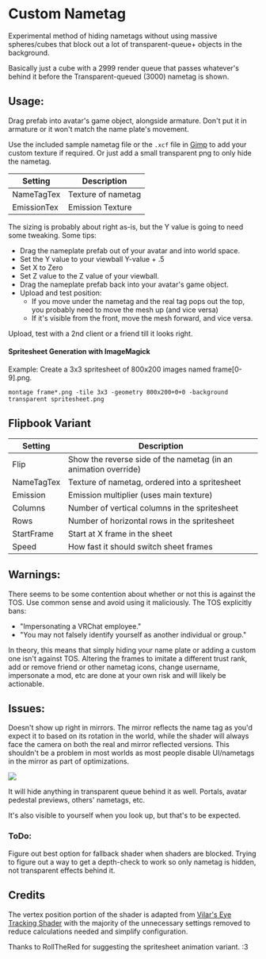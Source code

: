 # Custom Nametag
Experimental method of hiding nametags without using massive spheres/cubes that block out a lot of transparent-queue+ objects in the background.  

Basically just a cube with a 2999 render queue that passes whatever's behind it before the Transparent-queued (3000) nametag is shown.

## Usage:
Drag prefab into avatar's game object, alongside armature.  Don't put it in armature or it won't match the name plate's movement.

Use the included sample nametag file or the `.xcf` file in [Gimp](https://www.gimp.org/) to add your custom texture if required.  Or just add a small transparent png to only hide the nametag.

| Setting | Description |
| --- | --- |
|NameTagTex|Texture of nametag|
|EmissionTex|Emission Texture|

The sizing is probably about right as-is, but the Y value is going to need some tweaking.  Some tips:
* Drag the nameplate prefab out of your avatar and into world space.
* Set the Y value to your viewball Y-value + .5
* Set X to Zero
* Set Z value to the Z value of your viewball.
* Drag the nameplate prefab back into your avatar's game object.
* Upload and test position:
  * If you move under the nametag and the real tag pops out the top, you probably need to move the mesh up (and vice versa)
  * If it's visible from the front, move the mesh forward, and vice versa.

Upload, test with a 2nd client or a friend till it looks right.

#### Spritesheet Generation with ImageMagick

Example: Create a 3x3 spritesheet of 800x200 images named frame[0-9].png.
```
montage frame*.png -tile 3x3 -geometry 800x200+0+0 -background transparent spritesheet.png
```

## Flipbook Variant
| Setting | Description |
| --- | --- |
| Flip | Show the reverse side of the nametag (in an animation override)|
|NameTagTex|Texture of nametag, ordered into a spritesheet|
|Emission|Emission multiplier (uses main texture)|
|Columns|Number of vertical columns in the spritesheet|
|Rows|Number of horizontal rows in the spritesheet|
|StartFrame|Start at X frame in the sheet|
|Speed|How fast it should switch sheet frames|

## Warnings:
There seems to be some contention about whether or not this is against the TOS.  Use common sense and avoid using it maliciously.  The TOS explicitly bans:

* "Impersonating a VRChat employee."
* "You may not falsely identify yourself as another individual or group."

In theory, this means that simply hiding your name plate or adding a custom one isn't against TOS.  Altering the frames to imitate a different trust rank, add or remove friend or other nametag icons, change username, impersonate a mod, etc are done at your own risk and will likely be actionable.

## Issues:
Doesn't show up right in mirrors.  The mirror reflects the name tag as you'd expect it to based on its rotation in the world, while the shader will always face the camera on both the real and mirror reflected versions.  This shouldn't be a problem in most worlds as most people disable UI/nametags in the mirror as part of optimizations.

![](https://cdn.discordapp.com/attachments/432526944500973579/584523813786484864/unknown.png)

It will hide anything in transparent queue behind it as well.  Portals, avatar pedestal previews, others' nametags, etc.

It's also visible to yourself when you look up, but that's to be expected.

### ToDo:
Figure out best option for fallback shader when shaders are blocked.
Trying to figure out a way to get a depth-check to work so only nametag is hidden, not transparent effects behind it.

## Credits
The vertex position portion of the shader is adapted from [Vilar's Eye Tracking Shader](https://vrcat.club/threads/vilars-eye-tracking-shader.1640/) with the majority of the unnecessary settings removed to reduce calculations needed and simplify configuration.

Thanks to RollTheRed for suggesting the spritesheet animation variant. :3
